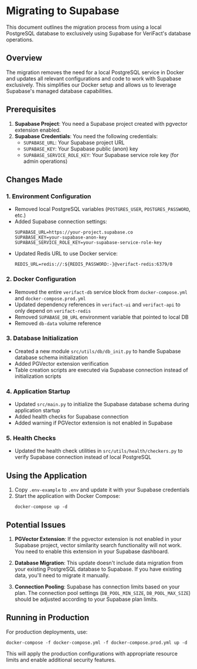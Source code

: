 # Migrating to Supabase

This document outlines the migration process from using a local PostgreSQL database to exclusively using Supabase for VeriFact's database operations.

## Overview

The migration removes the need for a local PostgreSQL service in Docker and updates all relevant configurations and code to work with Supabase exclusively. This simplifies our Docker setup and allows us to leverage Supabase's managed database capabilities.

## Prerequisites

1. **Supabase Project**: You need a Supabase project created with pgvector extension enabled.
2. **Supabase Credentials**: You need the following credentials:
   - `SUPABASE_URL`: Your Supabase project URL
   - `SUPABASE_KEY`: Your Supabase public (anon) key
   - `SUPABASE_SERVICE_ROLE_KEY`: Your Supabase service role key (for admin operations)

## Changes Made

### 1. Environment Configuration

- Removed local PostgreSQL variables (`POSTGRES_USER`, `POSTGRES_PASSWORD`, etc.)
- Added Supabase connection settings:
  ```
  SUPABASE_URL=https://your-project.supabase.co
  SUPABASE_KEY=your-supabase-anon-key
  SUPABASE_SERVICE_ROLE_KEY=your-supabase-service-role-key
  ```
- Updated Redis URL to use Docker service:
  ```
  REDIS_URL=redis://:${REDIS_PASSWORD:-}@verifact-redis:6379/0
  ```

### 2. Docker Configuration

- Removed the entire `verifact-db` service block from `docker-compose.yml` and `docker-compose.prod.yml`
- Updated dependency references in `verifact-ui` and `verifact-api` to only depend on `verifact-redis`
- Removed `SUPABASE_DB_URL` environment variable that pointed to local DB
- Removed `db-data` volume reference

### 3. Database Initialization

- Created a new module `src/utils/db/db_init.py` to handle Supabase database schema initialization
- Added PGVector extension verification
- Table creation scripts are executed via Supabase connection instead of initialization scripts

### 4. Application Startup

- Updated `src/main.py` to initialize the Supabase database schema during application startup
- Added health checks for Supabase connection
- Added warning if PGVector extension is not enabled in Supabase

### 5. Health Checks

- Updated the health check utilities in `src/utils/health/checkers.py` to verify Supabase connection instead of local PostgreSQL

## Using the Application

1. Copy `.env-example` to `.env` and update it with your Supabase credentials
2. Start the application with Docker Compose:
   ```
   docker-compose up -d
   ```

## Potential Issues

1. **PGVector Extension**: If the pgvector extension is not enabled in your Supabase project, vector similarity search functionality will not work. You need to enable this extension in your Supabase dashboard.

2. **Database Migration**: This update doesn't include data migration from your existing PostgreSQL database to Supabase. If you have existing data, you'll need to migrate it manually.

3. **Connection Pooling**: Supabase has connection limits based on your plan. The connection pool settings (`DB_POOL_MIN_SIZE`, `DB_POOL_MAX_SIZE`) should be adjusted according to your Supabase plan limits.

## Running in Production

For production deployments, use:

```
docker-compose -f docker-compose.yml -f docker-compose.prod.yml up -d
```

This will apply the production configurations with appropriate resource limits and enable additional security features.
